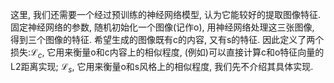 这里, 我们还需要一个经过预训练的神经网络模型, 认为它能较好的提取图像特征. 固定神经网络的参数, 随机初始化一个图像(记作o), 用神经网络处理这三张图像, 得到三个图像的特征. 希望生成的图像既有c的内容, 又有s的特征. 因此定义了两个损失:$\mathcal{L}_{c}$, 它用来衡量o和c内容上的相似程度, (例如)可以直接计算c和o特征向量的L2距离实现; $\mathcal{L}_{s}$, 它用来衡量o和s风格上的相似程度, 我们先不介绍其具体实现.

